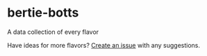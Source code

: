 # bertie-botts
A data collection of every flavor

Have ideas for more flavors? [Create an issue](https://github.com/chrisbroski/bertie-botts/issues) with any suggestions.
